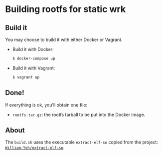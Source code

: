 Building rootfs for static wrk
===

## Build it

You may choose to build it with either Docker or Vagrant.

- Build it with Docker:

  ```bash
  $ docker-compose up
  ```

- Build it with Vagrant:

  ```bash
  $ vagrant up
  ```

## Done!

If everything is ok, you'll obtain one file:

 - `rootfs.tar.gz`: the rootfs tarball to be put into the Docker image.

## About

The `build.sh` uses the executable `extract-elf-so` copied from the project: [`William-Yeh/extract-elf-so`](https://github.com/William-Yeh/extract-elf-so).
